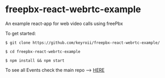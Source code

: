 # freepbx-react-webrtc-example
An example react-app for web video calls using freePbx

To get started:

`$ git clone https://github.com/keyroii/freepbx-react-webrtc-example/`

`$ cd freepbx-react-webrtc-example`

`$ npm install && npm start`

To see all Events check the main repo --> [HERE](https://github.com/keyroii/freepbx-react-webrtc/)
